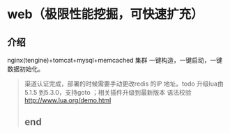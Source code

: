 web（极限性能挖掘，可快速扩充）
====================

介绍
---------------------
nginx(tengine)+tomcat+mysql+memcached 集群
一键构造，一键启动，一键数据初始化。

>   渠道认证完成，部署的时候需要手动更改redis 的IP 地址。todo
>   升级lua由5.1.5 到5.3.0，支持goto ；相关插件升级到最新版本
>   语法校验 http://www.lua.org/demo.html
>   
>
> ## end